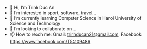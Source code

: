 - 👋 Hi, I’m Trinh Duc An
- 👀 I’m interested in sport, software, travel...
- 🌱 I’m currently learning Computer Science in Hanoi University of Science and Technology 
- 💞️ I’m looking to collaborate on ...
- 📫 How to reach me: 
Gmail: trinhducan21@gmail.com, Facebook: https://www.facebook.com/T54109486 
<!---
trinhducan21/trinhducan21 is a ✨ special ✨ repository because its `README.md` (this file) appears on your GitHub profile.
You can click the Preview link to take a look at your changes.
--->
